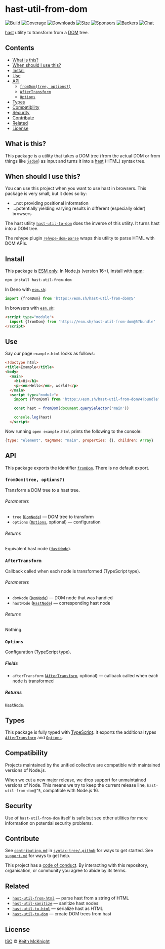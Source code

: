 # hast-util-from-dom

[![Build][build-badge]][build]
[![Coverage][coverage-badge]][coverage]
[![Downloads][downloads-badge]][downloads]
[![Size][size-badge]][size]
[![Sponsors][sponsors-badge]][collective]
[![Backers][backers-badge]][collective]
[![Chat][chat-badge]][chat]

[hast][] utility to transform from a [DOM][] tree.

## Contents

*   [What is this?](#what-is-this)
*   [When should I use this?](#when-should-i-use-this)
*   [Install](#install)
*   [Use](#use)
*   [API](#api)
    *   [`fromDom(tree, options?)`](#fromdomtree-options)
    *   [`AfterTransform`](#aftertransform)
    *   [`Options`](#options)
*   [Types](#types)
*   [Compatibility](#compatibility)
*   [Security](#security)
*   [Contribute](#contribute)
*   [Related](#related)
*   [License](#license)

## What is this?

This package is a utility that takes a DOM tree (from the actual DOM or from
things like [`jsdom`][jsdom]) as input and turns it into a [hast][] (HTML)
syntax tree.

## When should I use this?

You can use this project when you want to use hast in browsers.
This package is very small, but it does so by:

*   …not providing positional information
*   …potentially yielding varying results in different (especially older)
    browsers

The hast utility [`hast-util-to-dom`][hast-util-to-dom] does the inverse of this
utility.
It turns hast into a DOM tree.

The rehype plugin [`rehype-dom-parse`][rehype-dom-parse] wraps this utility to
parse HTML with DOM APIs.

## Install

This package is [ESM only][esm].
In Node.js (version 16+), install with [npm][]:

```sh
npm install hast-util-from-dom
```

In Deno with [`esm.sh`][esmsh]:

```js
import {fromDom} from 'https://esm.sh/hast-util-from-dom@5'
```

In browsers with [`esm.sh`][esmsh]:

```html
<script type="module">
  import {fromDom} from 'https://esm.sh/hast-util-from-dom@5?bundle'
</script>
```

## Use

Say our page `example.html` looks as follows:

```html
<!doctype html>
<title>Example</title>
<body>
  <main>
    <h1>Hi</h1>
    <p><em>Hello</em>, world!</p>
  </main>
  <script type="module">
    import {fromDom} from 'https://esm.sh/hast-util-from-dom@4?bundle'

    const hast = fromDom(document.querySelector('main'))

    console.log(hast)
  </script>
```

Now running `open example.html` prints the following to the console:

```js
{type: "element", tagName: "main", properties: {}, children: Array}
```

## API

This package exports the identifier [`fromDom`][api-from-dom].
There is no default export.

### `fromDom(tree, options?)`

Transform a DOM tree to a hast tree.

###### Parameters

*   `tree` ([`DomNode`][dom-node])
    — DOM tree to transform
*   `options` ([`Options`][api-options], optional)
    — configuration

###### Returns

Equivalent hast node ([`HastNode`][hast-node]).

### `AfterTransform`

Callback called when each node is transformed (TypeScript type).

###### Parameters

*   `domNode` ([`DomNode`][dom-node])
    — DOM node that was handled
*   `hastNode` ([`HastNode`][hast-node])
    — corresponding hast node

###### Returns

Nothing.

### `Options`

Configuration (TypeScript type).

##### Fields

*   `afterTransform` ([`AfterTransform`][api-after-transform], optional)
    — callback called when each node is transformed

##### Returns

[`HastNode`][hast-node].

## Types

This package is fully typed with [TypeScript][].
It exports the additional types [`AfterTransform`][api-after-transform] and
[`Options`][api-options].

## Compatibility

Projects maintained by the unified collective are compatible with maintained
versions of Node.js.

When we cut a new major release, we drop support for unmaintained versions of
Node.
This means we try to keep the current release line, `hast-util-from-dom@^5`,
compatible with Node.js 16.

## Security

Use of `hast-util-from-dom` itself is safe but see other utilities for more
information on potential security problems.

## Contribute

See [`contributing.md`][contributing] in [`syntax-tree/.github`][health] for
ways to get started.
See [`support.md`][support] for ways to get help.

This project has a [code of conduct][coc].
By interacting with this repository, organisation, or community you agree to
abide by its terms.

## Related

*   [`hast-util-from-html`][hast-util-from-html]
    — parse hast from a string of HTML
*   [`hast-util-sanitize`](https://github.com/syntax-tree/hast-util-sanitize)
    — sanitize hast nodes
*   [`hast-util-to-html`](https://github.com/syntax-tree/hast-util-to-html)
    — serialize hast as HTML
*   [`hast-util-to-dom`](https://github.com/syntax-tree/hast-util-to-dom)
    — create DOM trees from hast

## License

[ISC][license] © [Keith McKnight][author]

<!-- Definitions -->

[build-badge]: https://github.com/syntax-tree/hast-util-from-dom/workflows/main/badge.svg

[build]: https://github.com/syntax-tree/hast-util-from-dom/actions

[coverage-badge]: https://img.shields.io/codecov/c/github/syntax-tree/hast-util-from-dom.svg

[coverage]: https://codecov.io/github/syntax-tree/hast-util-from-dom

[downloads-badge]: https://img.shields.io/npm/dm/hast-util-from-dom.svg

[downloads]: https://www.npmjs.com/package/hast-util-from-dom

[size-badge]: https://img.shields.io/badge/dynamic/json?label=minzipped%20size&query=$.size.compressedSize&url=https://deno.bundlejs.com/?q=hast-util-from-dom

[size]: https://bundlejs.com/?q=hast-util-from-dom

[sponsors-badge]: https://opencollective.com/unified/sponsors/badge.svg

[backers-badge]: https://opencollective.com/unified/backers/badge.svg

[collective]: https://opencollective.com/unified

[chat-badge]: https://img.shields.io/badge/chat-discussions-success.svg

[chat]: https://github.com/syntax-tree/unist/discussions

[npm]: https://docs.npmjs.com/cli/install

[esm]: https://gist.github.com/sindresorhus/a39789f98801d908bbc7ff3ecc99d99c

[esmsh]: https://esm.sh

[typescript]: https://www.typescriptlang.org

[license]: license

[author]: https://keith.mcknig.ht

[health]: https://github.com/syntax-tree/.github

[contributing]: https://github.com/syntax-tree/.github/blob/main/contributing.md

[support]: https://github.com/syntax-tree/.github/blob/main/support.md

[coc]: https://github.com/syntax-tree/.github/blob/main/code-of-conduct.md

[hast]: https://github.com/syntax-tree/hast

[hast-node]: https://github.com/syntax-tree/hast#nodes

[dom]: https://developer.mozilla.org/docs/Web/API/Document_Object_Model

[dom-node]: https://developer.mozilla.org/docs/Web/API/Node

[hast-util-from-html]: https://github.com/syntax-tree/hast-util-from-html

[hast-util-to-dom]: https://github.com/syntax-tree/hast-util-to-dom

[rehype-dom-parse]: https://github.com/rehypejs/rehype-dom/tree/main/packages/rehype-dom-parse

[jsdom]: https://github.com/jsdom/jsdom

[api-from-dom]: #fromdomtree-options

[api-options]: #options

[api-after-transform]: #aftertransform
